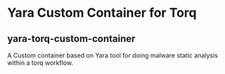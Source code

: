# Yara Custom Container for Torq
## yara-torq-custom-container
A Custom container based on Yara tool for doing malware static analysis within a torq workflow.
